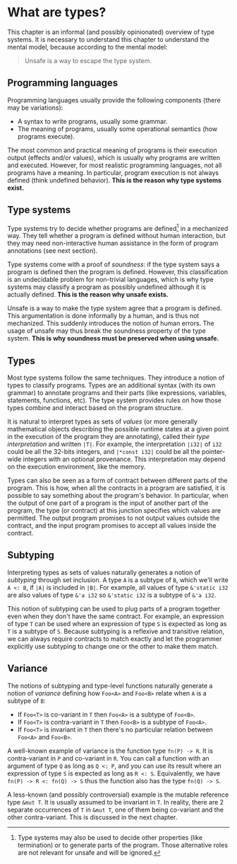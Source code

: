 # What are types?

This chapter is an informal (and possibly opinionated) overview of type systems. It is necessary to
understand this chapter to understand the mental model, because according to the mental model:

> Unsafe is a way to escape the type system.

## Programming languages

Programming languages usually provide the following components (there may be variations):
- A syntax to write programs, usually some grammar.
- The meaning of programs, usually some operational semantics (how programs execute).

The most common and practical meaning of programs is their execution output (effects and/or values),
which is usually why programs are written and executed. However, for most realistic programming
languages, not all programs have a meaning. In particular, program execution is not always defined
(think undefined behavior). **This is the reason why type systems exist.**

## Type systems

Type systems try to decide whether programs are defined[^goal] in a mechanized way. They tell
whether a program is defined without human interaction, but they may need non-interactive human
assistance in the form of program annotations (see next section).

Type systems come with a proof of _soundness_: if the type system says a program is defined then the
program is defined. However, this classification is an undecidable problem for non-trivial
languages, which is why type systems may classify a program as possibly undefined although it is
actually defined. **This is the reason why unsafe exists.**

Unsafe is a way to make the type system agree that a program is defined. This argumentation is done
informally by a human, and is thus not mechanized. This suddenly introduces the notion of human
errors. The usage of unsafe may thus break the soundness property of the type system. **This is why
soundness must be preserved when using unsafe.**

## Types

Most type systems follow the same techniques. They introduce a notion of types to classify programs.
Types are an additional syntax (with its own grammar) to annotate programs and their parts (like
expressions, variables, statements, functions, etc). The type system provides rules on how those
types combine and interact based on the program structure.

It is natural to interpret types as sets of _values_ (or more generally mathematical objects
describing the possible runtime states at a given point in the execution of the program they are
annotating), called their _type interpretation_ and written `|T|`. For example, the interpretation
`|i32|` of `i32` could be all the 32-bits integers, and `|*const i32|` could be all the pointer-wide
integers with an optional provenance. This interpretation may depend on the execution environment,
like the memory.

Types can also be seen as a form of contract between different parts of the program. This is how,
when all the contracts in a program are satisfied, it is possible to say something about the
program's behavior. In particular, when the output of one part of a program is the input of another
part of the program, the type (or contract) at this junction specifies which values are permitted.
The output program promises to not output values outside the contract, and the input program
promises to accept all values inside the contract.

## Subtyping

Interpreting types as sets of values naturally generates a notion of _subtyping_ through set
inclusion. A type `A` is a subtype of `B`, which we'll write `A <: B`, if `|A|` is included in
`|B|`. For example, all values of type `&'static i32` are also values of type `&'a i32` so `&'static
i32` is a subtype of `&'a i32`.

This notion of subtyping can be used to plug parts of a program together even when they don't have
the same contract. For example, an expression of type `T` can be used where an expression of type
`S` is expected as long as `T` is a subtype of `S`. Because subtyping is a reflexive and transitive
relation, we can always require contracts to match exactly and let the programmer explicitly use
subtyping to change one or the other to make them match.

## Variance

The notions of subtyping and type-level functions naturally generate a notion of _variance_ defining
how `Foo<A>` and `Foo<B>` relate when `A` is a subtype of `B`:
- If `Foo<T>` is co-variant in `T` then `Foo<A>` is a subtype of `Foo<B>`.
- If `Foo<T>` is contra-variant in `T` then `Foo<B>` is a subtype of `Foo<A>`.
- If `Foo<T>` is invariant in `T` then there's no particular relation between `Foo<A>` and `Foo<B>`.

A well-known example of variance is the function type `fn(P) -> R`. It is contra-variant in `P` and
co-variant in `R`. You can call a function with an argument of type `Q` as long as `Q <: P`, and you
can use its result where an expression of type `S` is expected as long as `R <: S`. Equivalently, we
have `fn(P) -> R <: fn(Q) -> S` thus the function also has the type `fn(Q) -> S`.

A less-known (and possibly controversial) example is the mutable reference type `&mut T`. It is
usually assumed to be invariant in `T`. In reality, there are 2 separate occurrences of `T` in `&mut
T`, one of them being co-variant and the other contra-variant. This is discussed in the next
chapter.

[^goal]: Type systems may also be used to decide other properties (like termination) or to generate
    parts of the program. Those alternative roles are not relevant for unsafe and will be ignored.
